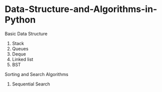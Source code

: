 # Data-Structure-and-Algorithms-in-Python

Basic Data Structure
1. Stack 
2. Queues
3. Deque
3. Linked list
4. BST

Sorting and Search Algorithms 
1. Sequential Search


